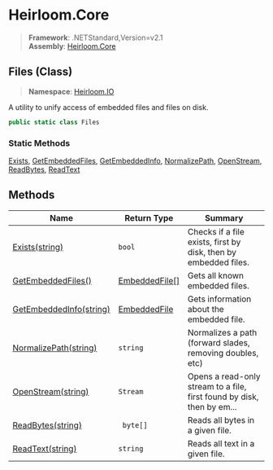 # Heirloom.Core

> **Framework**: .NETStandard,Version=v2.1  
> **Assembly**: [Heirloom.Core][0]

## Files (Class)

> **Namespace**: [Heirloom.IO][0]

A utility to unify access of embedded files and files on disk.

```cs
public static class Files
```

### Static Methods

[Exists][1], [GetEmbeddedFiles][2], [GetEmbeddedInfo][3], [NormalizePath][4], [OpenStream][5], [ReadBytes][6], [ReadText][7]

## Methods

| Name                         | Return Type         | Summary                                                                |
|------------------------------|---------------------|------------------------------------------------------------------------|
| [Exists(string)][1]          | `bool`              | Checks if a file exists, first by disk, then by embedded files.        |
| [GetEmbeddedFiles()][2]      | [EmbeddedFile[]][8] | Gets all known embedded files.                                         |
| [GetEmbeddedInfo(string)][3] | [EmbeddedFile][8]   | Gets information about the embedded file.                              |
| [NormalizePath(string)][4]   | `string`            | Normalizes a path (forward slades, removing doubles, etc)              |
| [OpenStream(string)][5]      | `Stream`            | Opens a read-only stream to a file, first found by disk, then by em... |
| [ReadBytes(string)][6]       | ` byte[]`           | Reads all bytes in a given file.                                       |
| [ReadText(string)][7]        | `string`            | Reads all text in a given file.                                        |

[0]: ../../Heirloom.Core.md
[1]: Files/Exists.md
[2]: Files/GetEmbeddedFiles.md
[3]: Files/GetEmbeddedInfo.md
[4]: Files/NormalizePath.md
[5]: Files/OpenStream.md
[6]: Files/ReadBytes.md
[7]: Files/ReadText.md
[8]: EmbeddedFile.md

